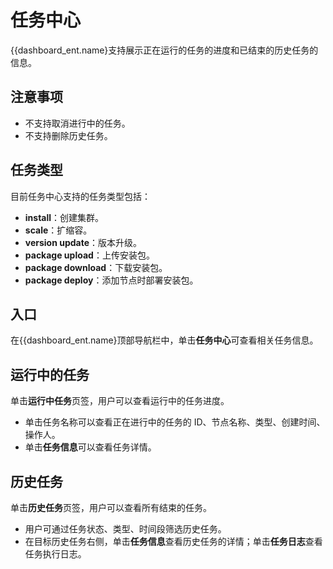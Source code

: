 # 任务中心

{{dashboard_ent.name}支持展示正在运行的任务的进度和已结束的历史任务的信息。

## 注意事项

- 不支持取消进行中的任务。
- 不支持删除历史任务。

## 任务类型

目前任务中心支持的任务类型包括：

- **install**：创建集群。
- **scale**：扩缩容。
- **version update**：版本升级。
- **package upload**：上传安装包。
- **package download**：下载安装包。
- **package deploy**：添加节点时部署安装包。

## 入口

在{{dashboard_ent.name}顶部导航栏中，单击**任务中心**可查看相关任务信息。

## 运行中的任务

单击**运行中任务**页签，用户可以查看运行中的任务进度。

- 单击任务名称可以查看正在进行中的任务的 ID、节点名称、类型、创建时间、操作人。
- 单击**任务信息**可以查看任务详情。

## 历史任务

单击**历史任务**页签，用户可以查看所有结束的任务。

- 用户可通过任务状态、类型、时间段筛选历史任务。
- 在目标历史任务右侧，单击**任务信息**查看历史任务的详情；单击**任务日志**查看任务执行日志。
